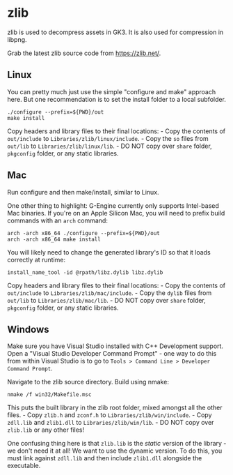 # zlib
zlib is used to decompress assets in GK3. It is also used for compression in libpng.

Grab the latest zlib source code from https://zlib.net/.

## Linux
You can pretty much just use the simple "configure and make" approach here. But one recommendation is to set the install folder to a local subfolder.
```
./configure --prefix=${PWD}/out
make install
```

Copy headers and library files to their final locations:
	- Copy the contents of `out/include` to `Libraries/zlib/linux/include`.
	- Copy the `so` files from `out/lib` to `Libraries/zlib/linux/lib`.
	- DO NOT copy over `share` folder, `pkgconfig` folder, or any static libraries. 

## Mac
Run configure and then make/install, similar to Linux.

One other thing to highlight: G-Engine currently only supports Intel-based Mac binaries. If you're on an Apple Silicon Mac, you will need to prefix build commands with an `arch` command:
```
arch -arch x86_64 ./configure --prefix=${PWD}/out
arch -arch x86_64 make install
```

You will likely need to change the generated library's ID so that it loads correctly at runtime:
```
install_name_tool -id @rpath/libz.dylib libz.dylib
```

Copy headers and library files to their final locations:
	- Copy the contents of `out/include` to `Libraries/zlib/mac/include`.
	- Copy the `dylib` files from `out/lib` to `Libraries/zlib/mac/lib`.
	- DO NOT copy over `share` folder, `pkgconfig` folder, or any static libraries. 

## Windows
Make sure you have Visual Studio installed with C++ Development support. Open a "Visual Studio Developer Command Prompt" - one way to do this from within Visual Studio is to go to `Tools > Command Line > Developer Command Prompt`.

Navigate to the zlib source directory. Build using nmake:
```
nmake /f win32/Makefile.msc
```

This puts the built library in the zlib root folder, mixed amongst all the other files.
	- Copy `zlib.h` and `zconf.h` to `Libraries/zlib/win/include`. 
	- Copy `zdll.lib` and `zlib1.dll` to `Libraries/zlib/win/lib`.
	- DO NOT copy over `zlib.lib` or any other files!

One confusing thing here is that `zlib.lib` is the _static_ version of the library - we don't need it at all! We want to use the dynamic version. To do this, you must link against `zdll.lib` and then include `zlib1.dll` alongside the executable.